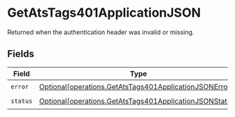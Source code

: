 # GetAtsTags401ApplicationJSON

Returned when the authentication header was invalid or missing.


## Fields

| Field                                                                                                                        | Type                                                                                                                         | Required                                                                                                                     | Description                                                                                                                  |
| ---------------------------------------------------------------------------------------------------------------------------- | ---------------------------------------------------------------------------------------------------------------------------- | ---------------------------------------------------------------------------------------------------------------------------- | ---------------------------------------------------------------------------------------------------------------------------- |
| `error`                                                                                                                      | [Optional[operations.GetAtsTags401ApplicationJSONError]](undefined/models/operations/getatstags401applicationjsonerror.md)   | :heavy_check_mark:                                                                                                           | N/A                                                                                                                          |
| `status`                                                                                                                     | [Optional[operations.GetAtsTags401ApplicationJSONStatus]](undefined/models/operations/getatstags401applicationjsonstatus.md) | :heavy_check_mark:                                                                                                           | N/A                                                                                                                          |